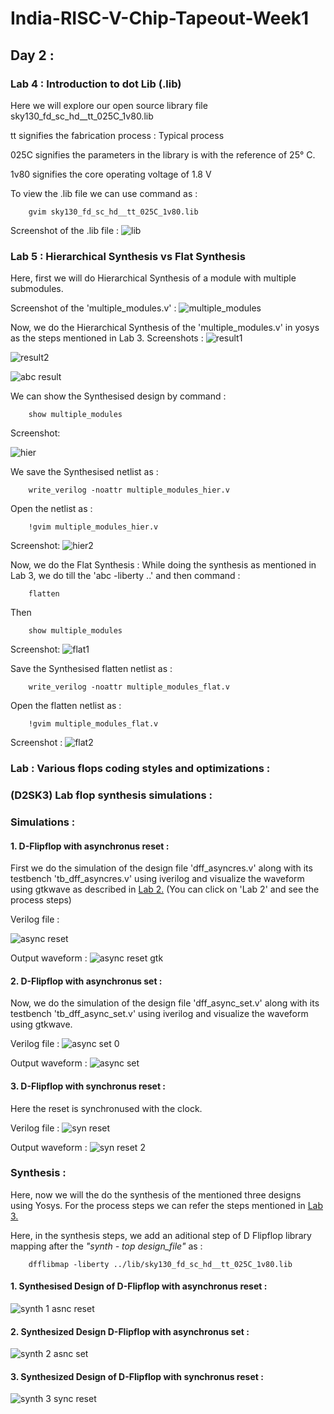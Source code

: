 
# India-RISC-V-Chip-Tapeout-Week1

## Day 2 :
### Lab 4 : Introduction to dot Lib (.lib)

Here we will explore our open source library file sky130_fd_sc_hd__tt_025C_1v80.lib 

tt signifies the fabrication process : Typical process

025C signifies the parameters in the library is with the reference of 25° C. 

1v80 signifies the core operating voltage of 1.8 V

To view the .lib file we can use command as :

        gvim sky130_fd_sc_hd__tt_025C_1v80.lib

Screenshot of the .lib file :
![lib](https://github.com/user-attachments/assets/f7af4523-6bd6-48e4-b7b9-8a292710944f)


### Lab 5 : Hierarchical Synthesis vs Flat Synthesis

Here, first we will do Hierarchical Synthesis of a module with multiple submodules.

Screenshot of the 'multiple_modules.v' :
![multiple_modules](https://github.com/user-attachments/assets/386e0bf7-92be-4480-a9a7-9b152a4e9245)


Now, we do the Hierarchical Synthesis of the 'multiple_modules.v' in yosys as the steps mentioned in Lab 3.
Screenshots :
![result1](https://github.com/user-attachments/assets/28322d06-5c90-4f10-afb9-15f82fd622b7)

![result2](https://github.com/user-attachments/assets/323562f4-87c1-4025-98c5-2c2b3cdb0693)

![abc result](https://github.com/user-attachments/assets/19f5fcaa-0b02-47c5-8ab5-768442881b6c)



We can show the Synthesised design by command :

        show multiple_modules

Screenshot:

![hier](https://github.com/user-attachments/assets/1fa6b99e-89ef-4d59-83e5-3368b1b8bf89)


We save the Synthesised netlist as :

        write_verilog -noattr multiple_modules_hier.v
Open the netlist as :

        !gvim multiple_modules_hier.v 
Screenshot:
![hier2](https://github.com/user-attachments/assets/eb0bd0ca-bc2f-4f7b-867c-eac85a811108)


Now, we do the Flat Synthesis :
While doing the synthesis as mentioned in Lab 3, we do till the 'abc -liberty ..' and then command :

        flatten
Then 

        show multiple_modules

Screenshot:
![flat1](https://github.com/user-attachments/assets/e3577998-b6f7-414a-89fe-1e6be53e5b95)


Save the Synthesised flatten netlist as :

        write_verilog -noattr multiple_modules_flat.v
Open the flatten netlist as :

        !gvim multiple_modules_flat.v
Screenshot :
![flat2](https://github.com/user-attachments/assets/9d43603f-af76-4c7c-82f7-3a0cbee72668)


### Lab : Various flops coding styles and optimizations :
### (D2SK3) Lab flop synthesis simulations :

### Simulations :

 #### 1. D-Flipflop with asynchronus reset :
 First we do the simulation of the design file 'dff_asyncres.v' along with its testbench 'tb_dff_asyncres.v' using iverilog and visualize the waveform using gtkwave as described in [Lab 2.](https://github.com/sovandeyvlsi/India-RISC-V-Chip-Tapeout/tree/main/Week%201/Day%201#lab-2-d1sk2-l2-lab2--introduction-to-iverilog-gtkwave-part-1) (You can click on 'Lab 2' and see the process steps)

Verilog file :

![async reset](https://github.com/user-attachments/assets/b36cb3ba-31f3-474c-92ae-fbfc0a144aad)


Output waveform :
![async reset gtk](https://github.com/user-attachments/assets/a7ac9136-28c4-4b65-94fb-d4d62883224f)



#### 2. D-Flipflop with asynchronus set :
Now, we do the simulation of the design file 'dff_async_set.v' along with its testbench 'tb_dff_async_set.v' using iverilog and visualize the waveform using gtkwave. 

Verilog file :
![async set 0](https://github.com/user-attachments/assets/407f3362-c91b-4662-b5d3-9748849cf1d3)


Output waveform :
![async set](https://github.com/user-attachments/assets/8ab2c57f-757f-41b0-9304-8945eb024d0f)


#### 3. D-Flipflop with synchronus reset :
Here the reset is synchronused with the clock. 

Verilog file :
![syn reset](https://github.com/user-attachments/assets/9c851755-b6b7-45fc-87ca-9f952efd628b)


Output waveform :
![syn reset 2](https://github.com/user-attachments/assets/a716c69a-035e-4150-9561-7669a77c15aa)



### Synthesis :

Here, now we will the do the synthesis of the mentioned three designs using Yosys. For the process steps we can refer the steps mentioned in [Lab 3.](https://github.com/sovandeyvlsi/India-RISC-V-Chip-Tapeout/tree/main/Week%201/Day%201#lab-3-d1sk4-l1--yosys-1-good-mux)

Here, in the synthesis steps, we add an aditional step of D Flipflop library mapping after the *"synth - top design_file"* as :

        dfflibmap -liberty ../lib/sky130_fd_sc_hd__tt_025C_1v80.lib

 #### 1. Synthesised Design of  D-Flipflop with asynchronus reset :
![synth 1 asnc reset](https://github.com/user-attachments/assets/db7f7c02-fc06-404a-bb19-a5288ee85f12)


#### 2. Synthesized Design D-Flipflop with asynchronus set :
![synth 2 asnc set](https://github.com/user-attachments/assets/980f812e-1667-4f29-982b-f75a829e2aea)


#### 3. Synthesized Design of D-Flipflop with synchronus reset :
![synth 3 sync reset](https://github.com/user-attachments/assets/3d481533-aa5f-4cde-a129-2db39f32266a)





